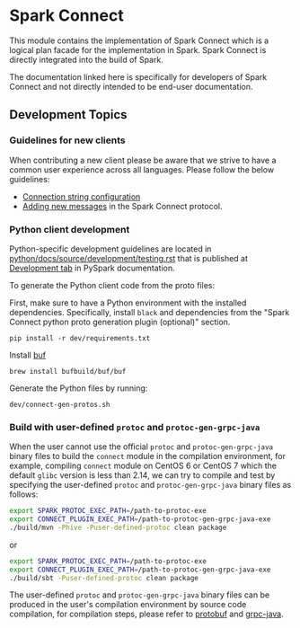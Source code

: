 # Spark Connect

This module contains the implementation of Spark Connect which is a logical plan
facade for the implementation in Spark. Spark Connect is directly integrated into the build
of Spark.

The documentation linked here is specifically for developers of Spark Connect and not
directly intended to be end-user documentation.

## Development Topics

### Guidelines for new clients

When contributing a new client please be aware that we strive to have a common
user experience across all languages. Please follow the below guidelines:

* [Connection string configuration](docs/client-connection-string.md)
* [Adding new messages](docs/adding-proto-messages.md) in the Spark Connect protocol.

### Python client development

Python-specific development guidelines are located in [python/docs/source/development/testing.rst](https://github.com/apache/spark/blob/master/python/docs/source/development/testing.rst) that is published at [Development tab](https://spark.apache.org/docs/latest/api/python/development/index.html) in PySpark documentation.

To generate the Python client code from the proto files:

First, make sure to have a Python environment with the installed dependencies.
Specifically, install `black` and dependencies from the "Spark Connect python proto generation plugin (optional)" section.


```
pip install -r dev/requirements.txt
```

Install [buf](https://github.com/bufbuild/buf)

```
brew install bufbuild/buf/buf
```

Generate the Python files by running:

```
dev/connect-gen-protos.sh
```

### Build with user-defined `protoc` and `protoc-gen-grpc-java`

When the user cannot use the official `protoc` and `protoc-gen-grpc-java` binary files to build the `connect` module in the compilation environment,
for example, compiling `connect` module on CentOS 6 or CentOS 7 which the default `glibc` version is less than 2.14, we can try to compile and test by 
specifying the user-defined `protoc` and `protoc-gen-grpc-java` binary files as follows:

```bash
export SPARK_PROTOC_EXEC_PATH=/path-to-protoc-exe
export CONNECT_PLUGIN_EXEC_PATH=/path-to-protoc-gen-grpc-java-exe
./build/mvn -Phive -Puser-defined-protoc clean package
```

or

```bash
export SPARK_PROTOC_EXEC_PATH=/path-to-protoc-exe
export CONNECT_PLUGIN_EXEC_PATH=/path-to-protoc-gen-grpc-java-exe
./build/sbt -Puser-defined-protoc clean package
```

The user-defined `protoc` and `protoc-gen-grpc-java` binary files can be produced in the user's compilation environment by source code compilation, 
for compilation steps, please refer to [protobuf](https://github.com/protocolbuffers/protobuf) and [grpc-java](https://github.com/grpc/grpc-java).



